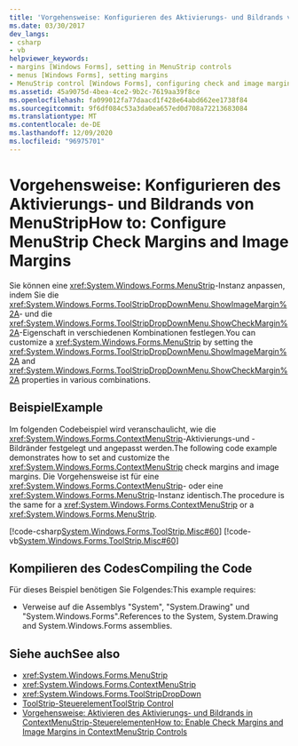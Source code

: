 ```yaml
---
title: 'Vorgehensweise: Konfigurieren des Aktivierungs- und Bildrands von MenuStrip'
ms.date: 03/30/2017
dev_langs:
- csharp
- vb
helpviewer_keywords:
- margins [Windows Forms], setting in MenuStrip controls
- menus [Windows Forms], setting margins
- MenuStrip control [Windows Forms], configuring check and image margins
ms.assetid: 45a9075d-4bea-4ce2-9b2c-7619aa39f8ce
ms.openlocfilehash: fa099012fa77daacd1f428e64abd662ee1738f84
ms.sourcegitcommit: 9f6df084c53a3da0ea657ed0d708a72213683084
ms.translationtype: MT
ms.contentlocale: de-DE
ms.lasthandoff: 12/09/2020
ms.locfileid: "96975701"
---
```

# <a name="how-to-configure-menustrip-check-margins-and-image-margins"></a><span data-ttu-id="6c1e4-102">Vorgehensweise: Konfigurieren des Aktivierungs- und Bildrands von MenuStrip</span><span class="sxs-lookup"><span data-stu-id="6c1e4-102">How to: Configure MenuStrip Check Margins and Image Margins</span></span>
<span data-ttu-id="6c1e4-103">Sie können eine <xref:System.Windows.Forms.MenuStrip>-Instanz anpassen, indem Sie die <xref:System.Windows.Forms.ToolStripDropDownMenu.ShowImageMargin%2A>- und die <xref:System.Windows.Forms.ToolStripDropDownMenu.ShowCheckMargin%2A>-Eigenschaft in verschiedenen Kombinationen festlegen.</span><span class="sxs-lookup"><span data-stu-id="6c1e4-103">You can customize a <xref:System.Windows.Forms.MenuStrip> by setting the <xref:System.Windows.Forms.ToolStripDropDownMenu.ShowImageMargin%2A> and <xref:System.Windows.Forms.ToolStripDropDownMenu.ShowCheckMargin%2A> properties in various combinations.</span></span>  
  
## <a name="example"></a><span data-ttu-id="6c1e4-104">Beispiel</span><span class="sxs-lookup"><span data-stu-id="6c1e4-104">Example</span></span>  
 <span data-ttu-id="6c1e4-105">Im folgenden Codebeispiel wird veranschaulicht, wie die <xref:System.Windows.Forms.ContextMenuStrip>-Aktivierungs-und -Bildränder festgelegt und angepasst werden.</span><span class="sxs-lookup"><span data-stu-id="6c1e4-105">The following code example demonstrates how to set and customize the <xref:System.Windows.Forms.ContextMenuStrip> check margins and image margins.</span></span> <span data-ttu-id="6c1e4-106">Die Vorgehensweise ist für eine <xref:System.Windows.Forms.ContextMenuStrip>- oder eine <xref:System.Windows.Forms.MenuStrip>-Instanz identisch.</span><span class="sxs-lookup"><span data-stu-id="6c1e4-106">The procedure is the same for a <xref:System.Windows.Forms.ContextMenuStrip> or a <xref:System.Windows.Forms.MenuStrip>.</span></span>  
  
 [!code-csharp[System.Windows.Forms.ToolStrip.Misc#60](~/samples/snippets/csharp/VS_Snippets_Winforms/System.Windows.Forms.ToolStrip.Misc/CS/Program.cs#60)]
 [!code-vb[System.Windows.Forms.ToolStrip.Misc#60](~/samples/snippets/visualbasic/VS_Snippets_Winforms/System.Windows.Forms.ToolStrip.Misc/VB/Program.vb#60)]  
  
## <a name="compiling-the-code"></a><span data-ttu-id="6c1e4-107">Kompilieren des Codes</span><span class="sxs-lookup"><span data-stu-id="6c1e4-107">Compiling the Code</span></span>  
 <span data-ttu-id="6c1e4-108">Für dieses Beispiel benötigen Sie Folgendes:</span><span class="sxs-lookup"><span data-stu-id="6c1e4-108">This example requires:</span></span>  
  
- <span data-ttu-id="6c1e4-109">Verweise auf die Assemblys "System", "System.Drawing" und "System.Windows.Forms".</span><span class="sxs-lookup"><span data-stu-id="6c1e4-109">References to the System, System.Drawing and System.Windows.Forms assemblies.</span></span>  
  
## <a name="see-also"></a><span data-ttu-id="6c1e4-110">Siehe auch</span><span class="sxs-lookup"><span data-stu-id="6c1e4-110">See also</span></span>

- <xref:System.Windows.Forms.MenuStrip>
- <xref:System.Windows.Forms.ContextMenuStrip>
- <xref:System.Windows.Forms.ToolStripDropDown>
- [<span data-ttu-id="6c1e4-111">ToolStrip-Steuerelement</span><span class="sxs-lookup"><span data-stu-id="6c1e4-111">ToolStrip Control</span></span>](toolstrip-control-windows-forms.md)
- [<span data-ttu-id="6c1e4-112">Vorgehensweise: Aktivieren des Aktivierungs- und Bildrands in ContextMenuStrip-Steuerelementen</span><span class="sxs-lookup"><span data-stu-id="6c1e4-112">How to: Enable Check Margins and Image Margins in ContextMenuStrip Controls</span></span>](how-to-enable-check-margins-and-image-margins-in-contextmenustrip-controls.md)
